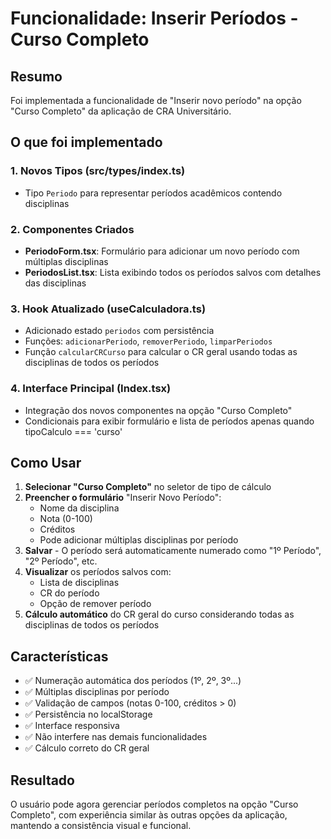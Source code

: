 # Funcionalidade: Inserir Períodos - Curso Completo

## Resumo
Foi implementada a funcionalidade de "Inserir novo período" na opção "Curso Completo" da aplicação de CRA Universitário.

## O que foi implementado

### 1. Novos Tipos (src/types/index.ts)
- Tipo `Periodo` para representar períodos acadêmicos contendo disciplinas

### 2. Componentes Criados
- **PeriodoForm.tsx**: Formulário para adicionar um novo período com múltiplas disciplinas
- **PeriodosList.tsx**: Lista exibindo todos os períodos salvos com detalhes das disciplinas

### 3. Hook Atualizado (useCalculadora.ts)
- Adicionado estado `periodos` com persistência
- Funções: `adicionarPeriodo`, `removerPeriodo`, `limparPeriodos`
- Função `calcularCRCurso` para calcular o CR geral usando todas as disciplinas de todos os períodos

### 4. Interface Principal (Index.tsx)
- Integração dos novos componentes na opção "Curso Completo"
- Condicionais para exibir formulário e lista de períodos apenas quando tipoCalculo === 'curso'

## Como Usar

1. **Selecionar "Curso Completo"** no seletor de tipo de cálculo
2. **Preencher o formulário** "Inserir Novo Período":
   - Nome da disciplina
   - Nota (0-100)
   - Créditos
   - Pode adicionar múltiplas disciplinas por período
3. **Salvar** - O período será automaticamente numerado como "1º Período", "2º Período", etc.
4. **Visualizar** os períodos salvos com:
   - Lista de disciplinas
   - CR do período
   - Opção de remover período
5. **Cálculo automático** do CR geral do curso considerando todas as disciplinas de todos os períodos

## Características

- ✅ Numeração automática dos períodos (1º, 2º, 3º...)
- ✅ Múltiplas disciplinas por período
- ✅ Validação de campos (notas 0-100, créditos > 0)
- ✅ Persistência no localStorage
- ✅ Interface responsiva
- ✅ Não interfere nas demais funcionalidades
- ✅ Cálculo correto do CR geral

## Resultado
O usuário pode agora gerenciar períodos completos na opção "Curso Completo", com experiência similar às outras opções da aplicação, mantendo a consistência visual e funcional.
